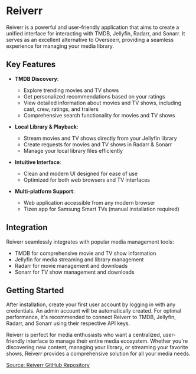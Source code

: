 # Reiverr

Reiverr is a powerful and user-friendly application that aims to create a unified interface for interacting with TMDB, Jellyfin, Radarr, and Sonarr. It serves as an excellent alternative to Overseerr, providing a seamless experience for managing your media library.

## Key Features

- **TMDB Discovery**: 
  - Explore trending movies and TV shows
  - Get personalized recommendations based on your ratings
  - View detailed information about movies and TV shows, including cast, crew, ratings, and trailers
  - Comprehensive search functionality for movies and TV shows

- **Local Library & Playback**:
  - Stream movies and TV shows directly from your Jellyfin library
  - Create requests for movies and TV shows in Radarr & Sonarr
  - Manage your local library files efficiently

- **Intuitive Interface**: 
  - Clean and modern UI designed for ease of use
  - Optimized for both web browsers and TV interfaces

- **Multi-platform Support**: 
  - Web application accessible from any modern browser
  - Tizen app for Samsung Smart TVs (manual installation required)

## Integration

Reiverr seamlessly integrates with popular media management tools:

- TMDB for comprehensive movie and TV show information
- Jellyfin for media streaming and library management
- Radarr for movie management and downloads
- Sonarr for TV show management and downloads

## Getting Started

After installation, create your first user account by logging in with any credentials. An admin account will be automatically created. For optimal performance, it's recommended to connect Reiverr to TMDB, Jellyfin, Radarr, and Sonarr using their respective API keys.

Reiverr is perfect for media enthusiasts who want a centralized, user-friendly interface to manage their entire media ecosystem. Whether you're discovering new content, managing your library, or streaming your favorite shows, Reiverr provides a comprehensive solution for all your media needs.

[Source: Reiverr GitHub Repository](https://github.com/aleksilassila/reiverr)